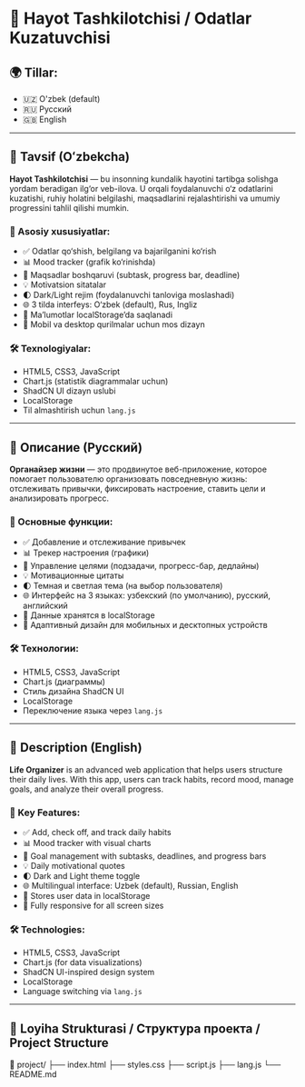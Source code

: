 # 💼 Hayot Tashkilotchisi / Odatlar Kuzatuvchisi

## 🌍 Tillar:
- 🇺🇿 O'zbek (default)
- 🇷🇺 Русский
- 🇬🇧 English

---

## 📝 Tavsif (Oʻzbekcha)

**Hayot Tashkilotchisi** — bu insonning kundalik hayotini tartibga solishga yordam beradigan ilg‘or veb-ilova. U orqali foydalanuvchi o‘z odatlarini kuzatishi, ruhiy holatini belgilashi, maqsadlarini rejalashtirishi va umumiy progressini tahlil qilishi mumkin. 

### 🔑 Asosiy xususiyatlar:
- ✅ Odatlar qo‘shish, belgilang va bajarilganini ko‘rish
- 📊 Mood tracker (grafik ko‘rinishda)
- 🎯 Maqsadlar boshqaruvi (subtask, progress bar, deadline)
- 💡 Motivatsion sitatalar
- 🌓 Dark/Light rejim (foydalanuvchi tanloviga moslashadi)
- 🌐 3 tilda interfeys: O‘zbek (default), Rus, Ingliz
- 💾 Ma’lumotlar localStorage’da saqlanadi
- 📱 Mobil va desktop qurilmalar uchun mos dizayn

### 🛠 Texnologiyalar:
- HTML5, CSS3, JavaScript
- Chart.js (statistik diagrammalar uchun)
- ShadCN UI dizayn uslubi
- LocalStorage
- Til almashtirish uchun `lang.js`

---

## 📝 Описание (Русский)

**Органайзер жизни** — это продвинутое веб-приложение, которое помогает пользователю организовать повседневную жизнь: отслеживать привычки, фиксировать настроение, ставить цели и анализировать прогресс.

### 🔑 Основные функции:
- ✅ Добавление и отслеживание привычек
- 📊 Трекер настроения (графики)
- 🎯 Управление целями (подзадачи, прогресс-бар, дедлайны)
- 💡 Мотивационные цитаты
- 🌓 Темная и светлая тема (на выбор пользователя)
- 🌐 Интерфейс на 3 языках: узбекский (по умолчанию), русский, английский
- 💾 Данные хранятся в localStorage
- 📱 Адаптивный дизайн для мобильных и десктопных устройств

### 🛠 Технологии:
- HTML5, CSS3, JavaScript
- Chart.js (диаграммы)
- Стиль дизайна ShadCN UI
- LocalStorage
- Переключение языка через `lang.js`

---

## 📝 Description (English)

**Life Organizer** is an advanced web application that helps users structure their daily lives. With this app, users can track habits, record mood, manage goals, and analyze their overall progress.

### 🔑 Key Features:
- ✅ Add, check off, and track daily habits
- 📊 Mood tracker with visual charts
- 🎯 Goal management with subtasks, deadlines, and progress bars
- 💡 Daily motivational quotes
- 🌓 Dark and Light theme toggle
- 🌐 Multilingual interface: Uzbek (default), Russian, English
- 💾 Stores user data in localStorage
- 📱 Fully responsive for all screen sizes

### 🛠 Technologies:
- HTML5, CSS3, JavaScript
- Chart.js (for data visualizations)
- ShadCN UI-inspired design system
- LocalStorage
- Language switching via `lang.js`

---

## 📂 Loyiha Strukturasi / Структура проекта / Project Structure

📁 project/
├── index.html
├── styles.css
├── script.js
├── lang.js
└── README.md